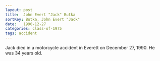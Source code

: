```yaml
---
layout: post
title:  John Evert "Jack" Butka
sortKey: Butka, John Evert "Jack"
date:   1990-12-27
categories: class-of-1975
tags: accident
---
```

Jack died in a motorcycle accident in Everett on December 27, 1990. He was 34 years old.
